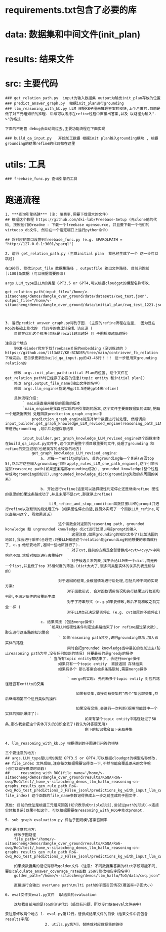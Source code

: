 # requirements.txt包含了必要的库 
# data: 数据集和中间文件(init_plan)
# results: 结果文件
# src: 主要代码
    ### get_relation_path.py  input为输入数据集 output为输出init_plan存放的位置
    ### predict_answer_graph.py  根据init_plan进行grounding 
    ### llm_reasoning_with_kb.py LLM 根据KB子图来推理答案的模块,上个月做的.目前是做了对三元组知识的推理. 后续可以考虑在refine过程中直接出答案,以及 以路径为输入"->"的格式

    下面的不用管 debug会自动跳过去,主要功能流程在下面实现

    ### build_qa_input.py   开始加工数据 根据init plan输入grounding模块 , 根据grounding的结果refine的代码都在这里

# utils: 工具
    ### freebase_func.py 查询引擎的工具


# 跑通流程    

    1. ***查询引擎搭建*** (注: 略费事,需要下载很大的文件)
    ## 根据这个教程 https://github.com/dki-lab/Freebase-Setup (先clone他的代码, 按照他们的readme - 下载一个freebase opensource, 并且要下载一个他们的virtuoso_db文件, 然后在一个指定端口上运行python命令)

    ## 将对应的端口设置到freebase_func.py (e.g. SPARQLPATH = "http://127.0.0.1:3001/sparql")

    2. 运行 get_relation_path.py (生成initial plan  我已经生成了一个 这一步可以跳过)

    在166行, 修改input_file 数据集路径 , outputfile 输出文件路径. 目前只跑前[:100]条数据 (可以根据需要修改)

    args.LLM_type是LLM的类型 GPT3.5 or GPT4,可以根据cloudgpt的模型名称修改.

    get_relation_path(input_file="/home/v-sitaocheng/demos/dangle_over_ground/data/datasets/cwq_test.json", output_file="/home/v-sitaocheng/demos/dangle_over_ground/data/initial_plan/cwq_test_1221.json")



    3. 运行predict_answer_graph.py得到子图. (主要的refine流程在这里,  因为是在RoG的基础上修改的  代码写的也比较杂乱 请见谅 )
        目前在优化这个模块(目标是recall越高越好 且 子图规模越低越好)

    注意四个地方
        到KB-Binder官方下载freebase关系的embedding（没训练过的 ） https://github.com/ltl3A87/KB-BINDER/tree/main/contriever_fb_relation  下载完后，把目录更新到build_qa_input.py的43-46行！！！ 这一步是用来grounding relation的

        修改 args.init_plan_path(initial Plan的位置, 这个文件在get_relation_path时已经存了必要的信息(topic entity 和initial plan))
        修改 args.output_file_name(输出文件的名字)
        修改 args.llm_engine(指定用gpt3.5还是gpt4来refine)

        具体流程介绍:
            ` main是直接用缓存的图跑的版本
            `main_engine是我自己实现的用引擎跑的版本,这个文件主要做数据集的读取,把每一个是数据传到 处理函数prediction_graph_engine中
                prediction_graph_engine则是对单个数据进行前处理, 然后调用 input_builder.get_graph_knowledge_LLM_revised_engine(reasoning_path_LLM) 来进行grounding ,最后后处理保存结果

            input_builder.get_graph_knowledge_LLM_revised_engine这个函数主体在build_qa_input.py文件中,这个文件是整个项目最重要的文件,处理了grounding 和refine的交互过程(也是我写的比较杂的地方)
                get_graph_knowledge_LLM_revised_engine:
                    a. 对每一个entity的plan, 首先grounding每一个关系(召回top 5),然后将这些输入grounding引擎(apply_rules_LLM_one_path_engine),这个引擎会返回reasoning path(如果整条路都grounding成功), grounded_knowledge(整个过程中成功grounding的知识),ungrounded_knowledge_dict(grounding失败的点周围的关系)
                    
                    b. 开始进行refine(这里可以选择硬性判定停止还是继续refine 硬性的意思的如果这条路成功了,并且末尾不是cvt,那就停止refine)
                        
                        LLM_refine_and_stop_condition函数拼接LLM的prompt并进行refine以及繁琐的后处理工作 (如果硬性停止的话,我另外实现了一个函数LLM_refine,可以直接用这个, 看效果说话)
                            
                            这个函数会对返回的reasoning path, grounded konwledge 和 ungrounded knowledge dict进行处理,拼接prompt的输入
                                ` 这里注意,如果grounding的知识太多了(比如法国的地区),我会进行采样(合理性:只要LLM知道这个relation能grounding到他想要的东西就行了, e.g.他想要地区,返回一些地区就行了).
                                ` 对于cvt,目前的方案是全部替换成<cvt><cvy/>中间啥也不加.然后对知识进行去重操作
                                ` 对于候选关系列表,我不会给LLM传一个dict,而是传一个list,并且做了top 35相似度的筛选.(dict太大了,很多同类型实体的关系列表是相似的)
                            
                            对于返回的结果,会根据情况进行后处理,包括几种不同的实现方案:
                                对于函数形式, 会对函数调用情况和执行结果进行检查和判别,不满足条件的会重新生成
                                对于字符串形式 (e.g.如果要修改,改后不能和改之前完全一样 )
                                对于LLM自己决定是否停止 (e.g. cvt结尾的不能停止)

                    c. 结果拼接 (包括merge操作)
                        `如果LLM或硬性条件判定这条路结束了(or refine超过某次数),那么进行这条路的知识整合
                            ` 如果reasoning path非空,说明grounding成功,加入该实体的路径
                                同时会把grounded knowledge当中最长的也加进去(防止reasoning path为空,没有任何知识的情况) 只要最长的是greedy的操作
                        ` 当所有topic entity都结束了, 会进行merge操作
                            如果只有一个topic entity  直接返回 存储结果
                            如果有多个 那么答案会被多条路限制,需要merge操作

                                ` merge的实现: 先判断多个topic entity 对应的路径是否有entity的交集
                                    
                                    如果有交集,直接对有交集的"两个"集合取交集,然后继续和第三个进行类似的操作

                                    如果没有交集,会进行一次判断(很用可能其中一个实体的知识爆炸了):
                                        如果有某个topic entity中路径超过了50条,那么我会把这个实体开头的知识全丢了(我认为对答题无用)
                                        剩下的知识我会留下来取并集


    4. llm_reasoning_with_kb.py 根据得到的子图进行问答的模块
    
    三个要注意的地方:
    ## args.LLM_type是LLM的类型 GPT3.5 or GPT4,可以根据cloudgpt的模型名称修改. 
    ## file_index 文件后缀,注意每次根据需要记得改一下,不然可能会覆盖原来的文件哈  (也可以直接换成时间戳)
    ##     reasoning_with_ROG(file_name='/home/v-sitaocheng/demos/dangle_over_ground/results/KGQA/RoG-cwq/RoG/test/_home_v-sitaocheng_demos_llm_hallu_reasoning-on-graphs_results_gen_rule_path_RoG-cwq_RoG_test_predictions_3_False_jsonl/predictions_kg_with_input_llm_cwq100_path_onePath_gpt35_1228_llm_stop_longest_only_multi_merge_function_cvt.jsonl', file_index) 这个函数的file_name参数记得换成上一步之前生成的子图文件.

    其他: 目前的做法是根据三元组来回答(知识表示成triple形式),尝试过path的形式(->连接实体和关系)效果不如这个. 可以根据需要在reasoning_with_ROG中修改prompt.

    5. sub_graph_evaluation.py 评估子图规模\答案召回率

    两个要注意的地方:
        修改子图路径
        file_path="/home/v-sitaocheng/demos/dangle_over_ground/results/KGQA/RoG-cwq/RoG/test/_home_v-sitaocheng_demos_llm_hallu_reasoning-on-graphs_results_gen_rule_path_RoG-cwq_RoG_test_predictions_3_False_jsonl/predictions_kg_with_input_llm_cwq100_path_onePath_initial_path.jsonl"
    
        如果换数据集的话记得修改golden文件 (注意: 不同数据集答案的dict字段可能不同,要到calculate_answer_coverage_rate函数 268行修改相应字段名字)
        golden_path="/home/v-sitaocheng/demos/llm_hallu/ToG/data/cwq.json"  

        直接运行会输出 over\one path\multi path的子图召回情况(覆盖率+子图大小)

    6. eval文件夹eval.py文件  QA结果的evaluation

        这块我目前用的是ToG的测评代码（感觉有问题，所以专门放在eval文件夹中）
    
    要注意修改两个地方 1. eval.py第12行，替换成结果文件的目录（结果文件中要包含results字段）
                      2. utils.py第7行，替换成对应数据集的路径
    




